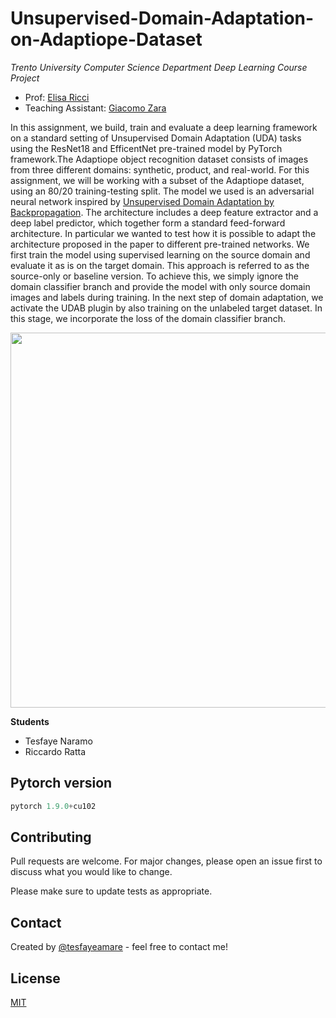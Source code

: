 # Unsupervised-Domain-Adaptation-on-Adaptiope-Dataset 

*Trento University Computer Science Department Deep Learning Course Project*
*   Prof: [Elisa Ricci](http://elisaricci.eu/) 
*   Teaching Assistant: [Giacomo Zara](https://gzaragit.github.io/)

In this assignment, we build, train and evaluate a deep learning framework on a standard setting of Unsupervised Domain Adaptation (UDA)  tasks using the ResNet18 and EfficentNet pre-trained model by PyTorch framework.The Adaptiope object recognition dataset consists of images from three different domains: synthetic, product, and real-world. For this assignment, we will be working with a subset of the Adaptiope dataset, using an 80/20 training-testing split. 
The model we used is an adversarial neural network inspired by [Unsupervised Domain Adaptation by Backpropagation](https://arxiv.org/abs/1409.7495). The architecture includes a deep feature extractor and a deep label predictor, which together form a standard feed-forward architecture. In particular we wanted to test how it is possible to adapt the architecture proposed in the paper to different pre-trained networks.
We first train the model using supervised learning on the source domain and evaluate it as is on the target domain. This approach is referred to as the source-only or baseline version. To achieve this, we simply ignore the domain classifier branch and provide the model with only source domain images and labels during training. In the next step of domain adaptation, we activate the UDAB plugin by also training on the unlabeled target dataset. In this stage, we incorporate the loss of the domain classifier branch.
<p align="center">
    <img width="600" src="https://i.imgur.com/BwQZMXb.png">
</p>

**Students**
*  Tesfaye Naramo
*  Riccardo Ratta

## Pytorch version
```python
pytorch 1.9.0+cu102
```

## Contributing
Pull requests are welcome. For major changes, please open an issue first to discuss what you would like to change.

Please make sure to update tests as appropriate.

## Contact
Created by [@tesfayeamare](https://github.com/tesfayeamare) - feel free to contact me!

## License
[MIT](https://choosealicense.com/licenses/mit/)

